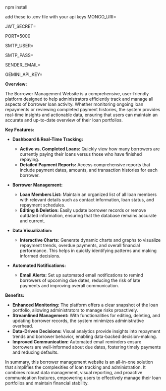 npm install

add these to .env file with your api keys
MONGO_URI=

JWT_SECRET=

PORT=5000

SMTP_USER=

SMTP_PASS=

SENDER_EMAIL=

GEMINI_API_KEY=





**Overview:**

The Borrower Management Website is a comprehensive, user-friendly platform designed to help administrators efficiently track and manage all aspects of borrower loan activity. Whether monitoring ongoing loan repayments or reviewing completed payment histories, the system provides real-time insights and actionable data, ensuring that users can maintain an accurate and up-to-date overview of their loan portfolios.

**Key Features:**

- **Dashboard & Real-Time Tracking:**  
  - **Active vs. Completed Loans:** Quickly view how many borrowers are currently paying their loans versus those who have finished repaying.  
  - **Detailed Payment Reports:** Access comprehensive reports that include payment dates, amounts, and transaction histories for each borrower.

- **Borrower Management:**  
  - **Loan Members List:** Maintain an organized list of all loan members with relevant details such as contact information, loan status, and repayment schedules.  
  - **Editing & Deletion:** Easily update borrower records or remove outdated information, ensuring that the database remains accurate and current.

- **Data Visualization:**  
  - **Interactive Charts:** Generate dynamic charts and graphs to visualize repayment trends, overdue payments, and overall financial performance. This helps in quickly identifying patterns and making informed decisions.

- **Automated Notifications:**  
  - **Email Alerts:** Set up automated email notifications to remind borrowers of upcoming due dates, reducing the risk of late payments and improving overall communication.

**Benefits:**

- **Enhanced Monitoring:** The platform offers a clear snapshot of the loan portfolio, allowing administrators to manage risks proactively.
- **Streamlined Management:** With functionalities for editing, deleting, and updating borrower records, the system minimizes administrative overhead.
- **Data-Driven Decisions:** Visual analytics provide insights into repayment trends and borrower behavior, enabling data-backed decision-making.
- **Improved Communication:** Automated email reminders ensure borrowers are well-informed about due dates, fostering timely payments and reducing defaults.

In summary, this borrower management website is an all-in-one solution that simplifies the complexities of loan tracking and administration. It combines robust data management, visual reporting, and proactive communication features, empowering users to effectively manage their loan portfolios and maintain financial stability.
